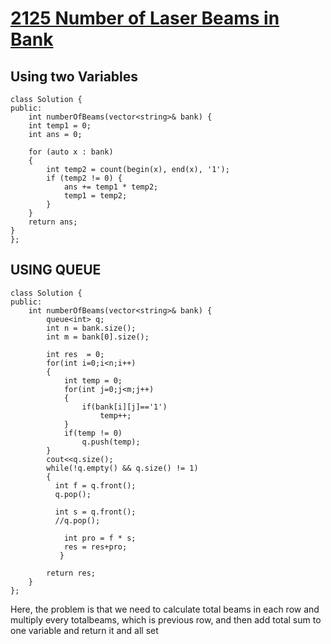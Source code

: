 # [2125 Number of Laser Beams in Bank](https://leetcode.com/problems/number-of-laser-beams-in-a-bank/?envType=daily-question&envId=2024-01-03)

## Using two Variables
```
class Solution {
public:
    int numberOfBeams(vector<string>& bank) {
    int temp1 = 0;
    int ans = 0;

    for (auto x : bank) 
    {
        int temp2 = count(begin(x), end(x), '1');
        if (temp2 != 0) {
            ans += temp1 * temp2;
            temp1 = temp2;
        }
    }
    return ans;
}
};
```
## USING QUEUE
```
class Solution {
public:
    int numberOfBeams(vector<string>& bank) {
        queue<int> q;
        int n = bank.size();
        int m = bank[0].size();

        int res  = 0;
        for(int i=0;i<n;i++)
        {
            int temp = 0;
            for(int j=0;j<m;j++)
            {
                if(bank[i][j]=='1')
                    temp++;
            }
            if(temp != 0)
                q.push(temp);
        }
        cout<<q.size();
        while(!q.empty() && q.size() != 1)
        {
          int f = q.front();
          q.pop();

          int s = q.front();
          //q.pop();

            int pro = f * s;   
            res = res+pro;
           }
        
        return res;
    }
};
```

<p>
Here, the problem is that we need to calculate total beams in each row and multiply every totalbeams, which is previous row, and then add total sum to one variable and return it and all set
</p>